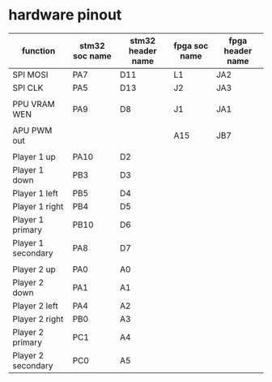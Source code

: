 # hardware pinout

|function|stm32 soc name|stm32 header name|fpga soc name|fpga header name|
|-|-|-|-|-|
|SPI MOSI|PA7|D11|L1|JA2|
|SPI CLK|PA5|D13|J2|JA3|
||
|PPU VRAM WEN|PA9|D8|J1|JA1|
||
|APU PWM out|||A15|JB7|
||
|Player 1 up|PA10|D2|
|Player 1 down|PB3|D3|
|Player 1 left|PB5|D4|
|Player 1 right|PB4|D5|
|Player 1 primary|PB10|D6|
|Player 1 secondary|PA8|D7|
||
|Player 2 up|PA0|A0
|Player 2 down|PA1|A1
|Player 2 left|PA4|A2
|Player 2 right|PB0|A3
|Player 2 primary|PC1|A4
|Player 2 secondary|PC0|A5


